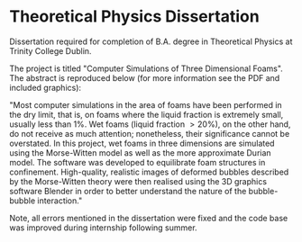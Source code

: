 # Theoretical Physics Dissertation

Dissertation required for completion of B.A. degree in Theoretical Physics at Trinity College Dublin. 

The project is titled "Computer Simulations of Three Dimensional Foams". The abstract is reproduced below (for more information see the PDF and included graphics):

"Most computer simulations in the area of foams have been performed in the dry limit, that is, on foams where the liquid fraction is extremely small, usually less than $1\%$. Wet foams (liquid fraction $>20\%$), on the other hand, do not receive as much attention; nonetheless, their significance cannot be overstated. In this project, wet foams in three dimensions are simulated using the Morse-Witten model as well as the more approximate Durian model. The software was developed to equilibrate foam structures in confinement. High-quality, realistic images of deformed bubbles described by the Morse-Witten theory were then realised using the 3D graphics software Blender in order to better understand the nature of the bubble-bubble interaction."

Note, all errors mentioned in the dissertation were fixed and the code base was improved during internship following summer.